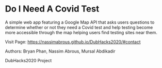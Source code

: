 # Do I Need A Covid Test

A simple web app featuring a Google Map API that asks users questions to determine whether or not they need a Covid test and help testing become more accessible through the map helping users find testing sites near them.

Visit Page: https://nassimabrous.github.io/DubHacks2020/#contact

Authors: Bryan Phan, Nassim Abrous, Mursal Abdikadir

DubHacks2020 Project
